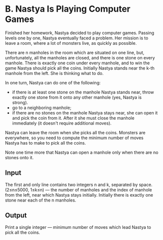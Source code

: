 # B. Nastya Is Playing Computer Games

Finished her homework, Nastya decided to play computer games. 
Passing levels one by one, Nastya eventually faced a problem.
Her mission is to leave a room, where a lot of monsters live, as quickly as possible.

There are n manholes in the room which are situated on one line, but, unfortunately, 
all the manholes are closed, and there is one stone on every manhole. 
There is exactly one coin under every manhole, and to win the game Nastya should pick all the coins.
Initially Nastya stands near the k-th manhole from the left. She is thinking what to do.

In one turn, Nastya can do one of the following:
- if there is at least one stone on the manhole Nastya stands near,
throw exactly one stone from it onto any other manhole (yes, Nastya is strong).
- go to a neighboring manhole;
- if there are no stones on the manhole Nastya stays near, she can open it and pick the coin from it. 
After it she must close the manhole immediately (it doesn't require additional moves). 

Nastya can leave the room when she picks all the coins. 
Monsters are everywhere, so you need to compute the minimum number of moves Nastya has to make to pick all the coins.

Note one time more that Nastya can open a manhole only when there are no stones onto it.

## Input

The first and only line contains two integers n and k, separated by space.
(2≤n≤5000, 1≤k≤n) — the number of manholes and the index of manhole from the left, 
near which Nastya stays initially. Initially there is exactly one stone near each of the n manholes.

## Output

Print a single integer — minimum number of moves which lead Nastya to pick all the coins.
